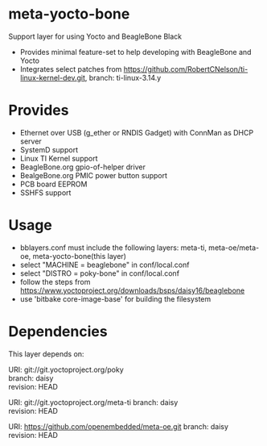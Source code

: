 meta-yocto-bone
===============

Support layer for using Yocto and BeagleBone Black 

* Provides minimal feature-set to help developing with BeagleBone and Yocto
* Integrates select patches from https://github.com/RobertCNelson/ti-linux-kernel-dev.git, branch: ti-linux-3.14.y

Provides
===============
* Ethernet over USB (g_ether or RNDIS Gadget) with ConnMan as DHCP server 
* SystemD support 
* Linux TI Kernel support
* BeagleBone.org gpio-of-helper driver  
* BealgeBone.org PMIC power button support  
* PCB board EEPROM  
* SSHFS support 

Usage
===============
* bblayers.conf must include the following layers: meta-ti, meta-oe/meta-oe, meta-yocto-bone(this layer)
* select "MACHINE = beaglebone" in conf/local.conf
* select "DISTRO = poky-bone" in conf/local.conf
* follow the steps from https://www.yoctoproject.org/downloads/bsps/daisy16/beaglebone
* use 'bitbake core-image-base' for building the filesystem

Dependencies
===============

This layer depends on:

URI: git://git.yoctoproject.org/poky  
branch: daisy  
revision: HEAD  

URI: git://git.yoctoproject.org/meta-ti
branch: daisy  
revision: HEAD  

URI: https://github.com/openembedded/meta-oe.git 
branch: daisy  
revision: HEAD  

